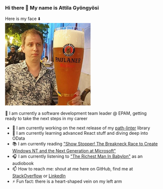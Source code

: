 ### Hi there 👋 My name is Attila Gyöngyösi
Here is my face ⬇️  
![Indeed My Face](https://github.com/attilagyongyosi/attilagyongyosi/blob/master/github-personal-repo-image.png?raw=true)

🤵 I am currently a software development team leader @ EPAM, getting ready to take the next steps in my career

- 🔭 I am currently working on the next release of my [path-linter](https://github.com/attilagyongyosi/path-linter) library
- 🌱 I am currently learning advanced React stuff and diving deep into OData  
- 📚 I am currently reading ["Show Stopper! The Breakneck Race to Create Windows NT and the Next Generation at Microsoft"](https://www.amazon.com/Show-Stopper-Breakneck-Generation-Microsoft/dp/0029356717)
- 🎧 I am currently listening to ["The Richest Man In Babylon"](https://www.amazon.com/Richest-Man-Babylon-George-Clason/dp/1505339111) as an audiobook
- 📫 How to reach me: shout at me here on GitHub, find me at [StackOverflow](https://stackoverflow.com/users/2516754/attila-gyongyosi) or [LinkedIn](https://www.linkedin.com/in/attila-gyongyosi/)
- ⚡ Fun fact: there is a heart-shaped vein on my left arm

